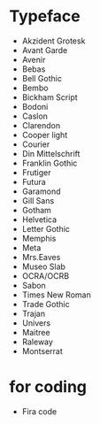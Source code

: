 

# Typeface

* Akzident Grotesk
* Avant Garde
* Avenir
* Bebas
* Bell Gothic
* Bembo
* Bickham Script
* Bodoni
* Caslon
* Clarendon
* Cooper light
* Courier
* Din Mittelschrift
* Franklin Gothic
* Frutiger
* Futura
* Garamond
* Gill Sans
* Gotham
* Helvetica
* Letter Gothic
* Memphis
* Meta
* Mrs.Eaves
* Museo Slab
* OCRA/OCRB
* Sabon
* Times New Roman
* Trade Gothic
* Trajan
* Univers
* Maitree
* Raleway
* Montserrat

# for coding

* Fira code


